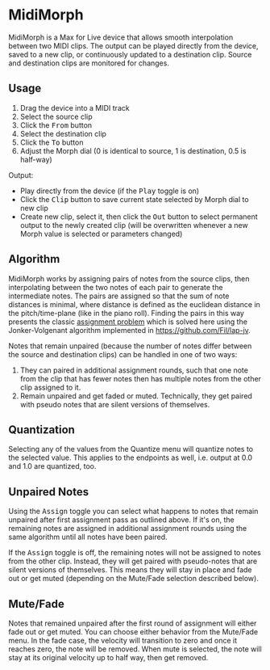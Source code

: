 # MidiMorph

MidiMorph is a Max for Live device that allows smooth interpolation between two MIDI clips. 
The output can be played directly from the device, saved to a new clip, or continuously updated to a destination clip.
Source and destination clips are monitored for changes.

## Usage

1. Drag the device into a MIDI track
2. Select the source clip
3. Click the <kbd>From</kbd> button
4. Select the destination clip
5. Click the <kbd>To</kbd> button
6. Adjust the Morph dial (0 is identical to source, 1 is destination, 0.5 is half-way)

Output:

- Play directly from the device (if the <kbd>Play</kbd> toggle is on)
- Click the <kbd>Clip</kbd> button to save current state selected by Morph dial to new clip
- Create new clip, select it, then click the <kbd>Out</kbd> button to select permanent output to the newly created clip 
(will be overwritten whenever a new Morph value is selected or parameters changed)

## Algorithm

MidiMorph works by assigning pairs of notes from the source clips, 
then interpolating between the two notes of each pair to generate the intermediate notes.
The pairs are assigned so that the sum of note distances is minimal,
where distance is defined as the euclidean distance in the pitch/time-plane (like in the piano roll).
Finding the pairs in this way presents the classic [assignment problem](https://en.wikipedia.org/wiki/Assignment_problem) which is
solved here using the Jonker-Volgenant algorithm implemented in https://github.com/Fil/lap-jv.

Notes that remain unpaired (because the number of notes differ between the source and destination clips) can be 
handled in one of two ways:

1. They can paired
in additional assignment rounds, such that one note from the clip that has fewer notes then has multiple notes from 
the other clip assigned to it.
2. Remain unpaired and get faded or muted. Technically, they get paired with pseudo notes that are silent versions of themselves.

## Quantization

Selecting any of the values from the Quantize menu will quantize notes to the selected value. 
This applies to the endpoints as well, i.e. output at 0.0 and 1.0 are quantized, too.

## Unpaired Notes

Using the <kbd>Assign</kbd> toggle you can select what happens to notes that remain unpaired after first assignment 
pass as outlined above.
If it's on, the remaining notes are assigned in additional assignment rounds using the same algorithm until all notes have been paired.

If the <kbd>Assign</kbd> toggle is off, the remaining notes will not be assigned to notes from the other clip. Instead, they will
get paired with pseudo-notes that are silent versions of themselves. This means they will stay in place and fade out or get muted
(depending on the Mute/Fade selection described below).

## Mute/Fade

Notes that remained unpaired after the first round of assignment will either fade out or get muted. You can choose either behavior from
the Mute/Fade menu. In the fade case, the velocity will transition to zero and once it reaches zero, the note
will be removed. When mute is selected, the note will stay at its original velocity up to half way, then get removed.
